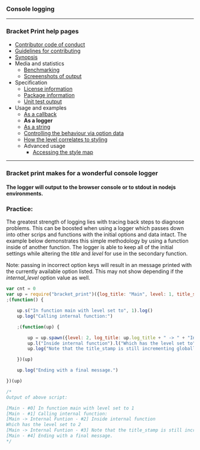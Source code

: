 ### Console logging

---
### Bracket Print help pages
* [Contributor code of conduct](https://github.com/restarian/bracket_print/blob/master/docs/contributor_code_of_conduct.md)
* [Guidelines for contributing](https://github.com/restarian/bracket_print/blob/master/docs/guidelines_for_contributing.md)
* [Synopsis](https://github.com/restarian/bracket_print/blob/master/docs/synopsis.md)
* Media and statistics
  * [Benchmarking](https://github.com/restarian/bracket_print/blob/master/docs/media_and_statistics/benchmarking.md)
  * [Screeenshots of output](https://github.com/restarian/bracket_print/blob/master/docs/media_and_statistics/screeenshots_of_output.md)
* Specification
  * [License information](https://github.com/restarian/bracket_print/blob/master/docs/specification/license_information.md)
  * [Package information](https://github.com/restarian/bracket_print/blob/master/docs/specification/package_information.md)
  * [Unit test output](https://github.com/restarian/bracket_print/blob/master/docs/specification/unit_test_output.md)
* Usage and examples
  * [As a callback](https://github.com/restarian/bracket_print/blob/master/docs/usage_and_examples/as_a_callback.md)
  * **As a logger**
  * [As a string](https://github.com/restarian/bracket_print/blob/master/docs/usage_and_examples/as_a_string.md)
  * [Controlling the behaviour via option data](https://github.com/restarian/bracket_print/blob/master/docs/usage_and_examples/controlling_the_behaviour_via_option_data.md)
  * [How the level correlates to styling](https://github.com/restarian/bracket_print/blob/master/docs/usage_and_examples/how_the_level_correlates_to_styling.md)
  * Advanced usage
    * [Accessing the style map](https://github.com/restarian/bracket_print/blob/master/docs/usage_and_examples/advanced_usage/accessing_the_style_map.md)

---

### Bracket print makes for a wonderful console logger
#### The logger will output to the browser console or to stdout in nodejs environments.

### Practice:
The greatest strength of logging lies with tracing back steps to diagnose problems. This can be boosted when using a logger which passes down into other scrips and functions with the initial options and data intact. The example below demonstrates this simple methodology by using a function inside of another function. The logger is able to keep all of the initial settings while altering the *title* and *level* for use in the secondary function.

Note: passing in incorrect option keys will result in an message printed with the currently available option listed. This may not show depending if the *internal_level* option value as well.

```javascript
var cnt = 0
var up = require("bracket_print")({log_title: "Main", level: 1, title_stamp: function() {  return "#"+ cnt++ }})
;(function() {

	up.s("In function main with level set to", 1).log()
	up.log("Calling internal function:")

	;(function(up) {

		up = up.spawn({level: 2, log_title: up.log_title + " -> " + "Internal Funtion"})
		up.l("Inside internal function").l("Which has the level set to").s(2).log()
		up.log("Note that the title_stamp is still incrementing globally")

	})(up)

	up.log("Ending with a final message.")

})(up)

/*
Output of above script:

[Main - #0] In function main with level set to 1
[Main - #1] Calling internal function:                                            
[Main -> Internal Funtion - #2] Inside internal function
Which has the level set to 2
[Main -> Internal Funtion - #3] Note that the title_stamp is still incrementing globally
[Main - #4] Ending with a final message.
*/

```

